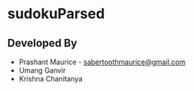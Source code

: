 # sudokuParsed



## Developed By

* Prashant Maurice - [sabertoothmaurice@gmail.com](mailto:sabertoothmaurice@gmail.com)
* Umang Ganvir
* Krishna Chanitanya
